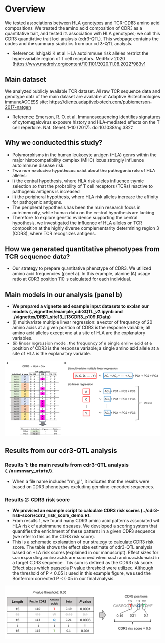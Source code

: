 # Overview
We tested associations between HLA genotypes and TCR-CDR3 amino acid compositions. We treated the amino acid composition of CDR3 as a quantitative trait, and tested its association with HLA genotypes; we call this CDR3 quantitative trait loci analysis (cdr3-QTL). This webpage contains the codes and the summary statistics from our cdr3-QTL analysis. 
- Reference: Ishigaki K et al. HLA autoimmune risk alleles restrict the hypervariable region of T cell receptors. MedRxiv 2020 (https://www.medrxiv.org/content/10.1101/2020.11.08.20227983v1

## Main dataset
We analyzed publicly available TCR dataset. All raw TCR sequence data and genotype data of the main dataset are available at Adaptive Biotechnologies immuneACCESS site: https://clients.adaptivebiotech.com/pub/emerson-2017-natgen
- Reference: Emerson, R. O. et al. Immunosequencing identifies signatures of cytomegalovirus exposure history and HLA-mediated effects on the T cell repertoire. Nat. Genet. 1–10 (2017). doi:10.1038/ng.3822

## Why we conducted this study?
- Polymorphisms in the human leukocyte antigen (HLA) genes within the major histocompatibility complex (MHC) locus strongly influence autoimmune disease risk.
- Two non-exclusive hypotheses exist about the pathogenic role of HLA alleles:
- i) the central hypothesis, where HLA risk alleles influence thymic selection so that the probability of T cell receptors (TCRs) reactive to pathogenic antigens is increased
- ii) the peripheral hypothesis, where HLA risk alleles increase the affinity for pathogenic antigens. 
- The peripheral hypothesis has been the main research focus in autoimmunity, while human data on the central hypothesis are lacking.
- Therefore, to explore genetic evidence supporting the central hypothesis, we investigated the influence of HLA alleles on TCR composition at the highly diverse complementarity determining region 3 (CDR3), where TCR recognizes antigens.

## How we generated quantitative phenotypes from TCR sequence data?
- Our strategy to prepare quantitative phenotype of CDR3. We utilized amino acid frequencies (panel a). In this example, alanine (A) usage ratio at CDR3 position 110 is calculated for each individual.

## Main models in our analysis (panel b)
- **We prepared a vignette and example input datasets to explan our models (./vignettes/example_cdr3QTL_v2.ipynb and ./vignettes/DRB1_site13_L13CDR3_p109.RData)**
- (i) multivariate multiple linear regression: a vector of frequency of 20 amino acids at a given position of CDR3 is the response variable; all amino acid alleles except one at a site of HLA are the explanatory variables.
- (ii) linear regression model: the frequency of a single amino acid at a position of CDR3 is the response variable; a single amino acid allele at a site of HLA is the explanatory variable.

![image](./figure/Fig1_1.png)

## Results from our cdr3-QTL analysis

### Results 1: the main results from cdr3-QTL analysis (./summary_stats/). 
- When a file name includes "rm_gl", it indicates that the results were based on CDR3 phenotypes excluding germline-encoded sequences.

### Results 2: CDR3 risk score
- **We provided an example script to calculate CDR3 risk scores (../cdr3-risk-score/cdr3_risk_score_demo.R).**
- From results 1, we found many CDR3 amino acid patterns associated wit HLA risk of autoimmune diseases. We developed a scoring system that quantifies the enrichment of these patterns in a given CDR3 sequence (we refer to this as the CDR3 risk score). 
- This is a schematic explanation of our strategy to calculate CDR3 risk score. The table shows the effect size estimate of cdr3-QTL analysis based on HLA risk scores (explained in our manuscript). Effect sizes for corresponding amino acids are summed when such amino acids exist in a target CDR3 sequence. This sum is defined as the CDR3 risk score. Effect sizes which passed a P value threshold were utilized. Although the threshold of P < 0.05 is used in this example figure, we used the Bonferroni corrected P < 0.05 in our final analysis.

![image](./figure/Fig2.png)

